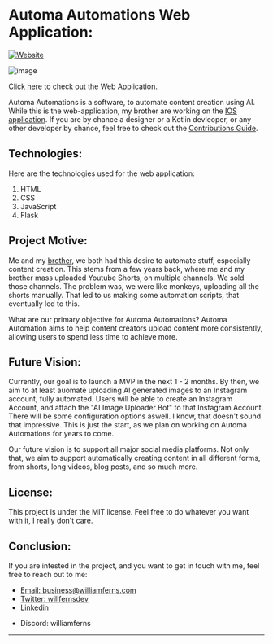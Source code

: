 # Automa Automations Web Application:

[![Website](https://img.shields.io/badge/Website-purple)](https://web-app-williamferns1.replit.app/)

![image](https://github.com/Automa-Automations/web-app/assets/141557971/39dbba66-17ad-486e-9e13-3a7624010ac7)

<a href="https://web-app-williamferns1.replit.app/" target="_blank">Click here</a> to check out the Web Application.

Automa Automations is a software, to automate content creation using AI. While this is the web-application, my brother are working on the <a href="https://github.com/Automa-Automations/automa-mobile-app" target="_blank">IOS application</a>. If you are by chance a designer or a Kotlin devleoper, or any other developer by chance, feel free to check out the <a href="https://github.com/Automa-Automations/Contributions" target="_blank">Contributions Guide</a>. 

## Technologies:
Here are the technologies used for the web application: 
1. HTML
2. CSS
3. JavaScript
4. Flask

## Project Motive:
Me and my <a href="https://github.com/AdonisCodes" target="_blank">brother</a>, we both had this desire to automate stuff, especially content creation. This stems from a few years back, where me and my brother mass uploaded Youtube Shorts, on multiple channels. We sold those channels. The problem was, we were like monkeys, uploading all the shorts manually. That led to us making some automation scripts, that eventually led to this. 

What are our primary objective for Automa Automations? Automa Automation aims to help content creators upload content more consistently, allowing users to spend less time to achieve more. 

## Future Vision:
Currently, our goal is to launch a MVP in the next 1 - 2 months. By then, we aim to at least auomate uploading AI generated images to an Instagram account, fully automated. Users will be able to create an Instagram Account, and attach the "AI Image Uploader Bot" to that Instagram Account. There will be some configuration options aswell. I know, that doesn't sound that impressive. This is just the start, as we plan on working on Automa Automations for years to come.

Our future vision is to support all major social media platforms. Not only that, we aim to support automatically creating content in all different forms, from shorts, long videos, blog posts, and so much more.

## License:
This project is under the MIT license. Feel free to do whatever you want with it, I really don't care.

## Conclusion:
If you are intested in the project, and you want to get in touch with me, feel free to reach out to me:

<ul>
  <li>
    <a target="_blank" href="mailto:business@williamferns.com">Email: business@williamferns.com</a>
  </li>
  <li>
    <a target="_blank" href="https://twitter.com/willfernsdev">Twitter: willfernsdev</a>  
  </li>
  <li>
    <a target="_blank" href="https://www.linkedin.com/in/william-ferns-12670a2b6/">Linkedin</a>
  <li>
    <p>Discord: williamferns</p>
  </li>
</ul>

---
